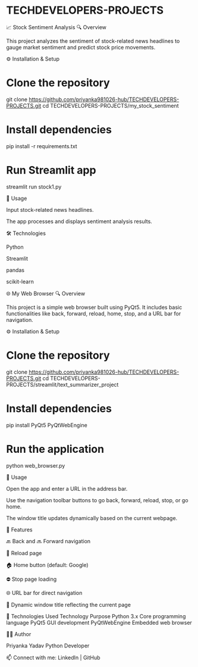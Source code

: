 # TECHDEVELOPERS-PROJECTS
📈 Stock Sentiment Analysis
🔍 Overview

This project analyzes the sentiment of stock-related news headlines to gauge market sentiment and predict stock price movements.

⚙️ Installation & Setup
# Clone the repository
git clone https://github.com/priyanka981026-hub/TECHDEVELOPERS-PROJECTS.git
cd TECHDEVELOPERS-PROJECTS/my_stock_sentiment

# Install dependencies
pip install -r requirements.txt

# Run Streamlit app
streamlit run stock1.py

🧪 Usage

Input stock-related news headlines.

The app processes and displays sentiment analysis results.

🛠️ Technologies

Python

Streamlit

pandas

scikit-learn


🌐 My Web Browser
🔍 Overview

This project is a simple web browser built using PyQt5.
It includes basic functionalities like back, forward, reload, home, stop, and a URL bar for navigation.

⚙️ Installation & Setup
# Clone the repository
git clone https://github.com/priyanka981026-hub/TECHDEVELOPERS-PROJECTS.git
cd TECHDEVELOPERS-PROJECTS/streamlit/text_summarizer_project

# Install dependencies
pip install PyQt5 PyQtWebEngine

# Run the application
python web_browser.py

🧪 Usage

Open the app and enter a URL in the address bar.

Use the navigation toolbar buttons to go back, forward, reload, stop, or go home.

The window title updates dynamically based on the current webpage.

🧪 Features

🔙 Back and 🔜 Forward navigation

🔄 Reload page

🏠 Home button (default: Google)

⛔ Stop page loading

🌐 URL bar for direct navigation

📝 Dynamic window title reflecting the current page

🎨 Technologies Used
Technology	Purpose
Python 3.x	Core programming language
PyQt5	GUI development
PyQtWebEngine	Embedded web browser

👩‍💻 Author

Priyanka Yadav
Python Developer

📫 Connect with me:
LinkedIn | GitHub
